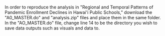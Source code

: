 In order to reproduce the analysis in "Regional and Temporal Patterns of Pandemic Enrollment Declines in Hawai'i Public Schools," download the "A0_MASTER.do" and "analysis.zip" files and place them in the same folder. In the "AO_MASTER.do" file, change line 14 to be the directory you wish to save data outputs such as visuals and data to.
